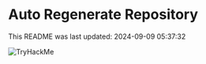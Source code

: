 # Auto Regenerate Repository

This README was last updated: 2024-09-09 05:37:32

 ![TryHackMe](https://tryhackme.com/badge/533634)